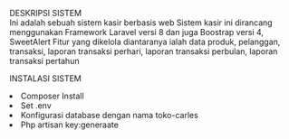 DESKRIPSI SISTEM
<br>
Ini adalah sebuah sistem kasir berbasis web
Sistem kasir ini dirancang menggunakan Framework Laravel versi 8 dan juga Boostrap versi 4, SweetAlert
Fitur yang dikelola diantaranya ialah data produk, pelanggan, transaksi, laporan transaksi perhari, laporan transaksi perbulan, laporan transaksi pertahun


INSTALASI SISTEM
<br>
<li>Composer Install</li>
<li>Set .env</li>
<li>Konfigurasi database dengan nama toko-carles</li>
<li>Php artisan key:generaate</li>
